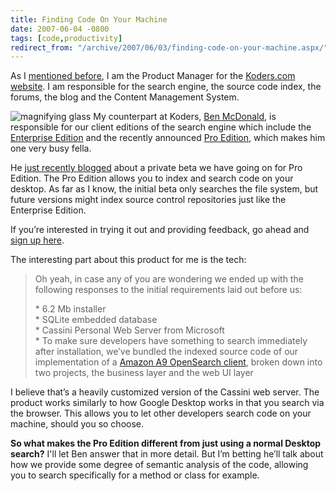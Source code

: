 ```yaml
---
title: Finding Code On Your Machine
date: 2007-06-04 -0800
tags: [code,productivity]
redirect_from: "/archive/2007/06/03/finding-code-on-your-machine.aspx/"
---
```


As I [mentioned
before](https://haacked.com/archive/2007/05/11/my-last-day-before-starting-a-new-career.aspx "Starting a new career"),
I am the Product Manager for the [Koders.com
website](http://www.koders.com/ "Koders Code Search Engine"). I am
responsible for the search engine, the source code index, the forums,
the blog and the Content Management System.

![magnifying
glass](https://haacked.com/images/haacked_com/WindowsLiveWriter/SearchingForCodeOnYourMachine_EC44/magnifying-glass_1.jpg)
My counterpart at Koders, [Ben
McDonald](http://beebe4.blogspot.com/ "Ben McDonald’s blog"), is
responsible for our client editions of the search engine which include
the [Enterprise
Edition](http://www.koders.com/corp/products/enterprise-code-search/ "Search Code on the Enterprise")
and the recently announced [Pro
Edition](http://www.koders.com/corp/products/pro/ "Desktop Code Search"),
which makes him one very busy fella.

He [just recently
blogged](http://www.koders.com/blog/?p=78 "Teaching an old dog new tricks")
about a private beta we have going on for Pro Edition. The Pro Edition
allows you to index and search code on your desktop. As far as I know,
the initial beta only searches the file system, but future versions
might index source control repositories just like the Enterprise
Edition.

If you’re interested in trying it out and providing feedback, go ahead
and [sign up
here](http://www.koders.com/corp/products/pro/ "Pro Edition Beta Sign-up").

The interesting part about this product for me is the tech:

> Oh yeah, in case any of you are wondering we ended up with the
> following responses to the initial requirements laid out before us:
>
> \* 6.2 Mb installer\
> \* SQLite embedded database\
> \* Cassini Personal Web Server from Microsoft\
> \* To make sure developers have something to search immediately after
> installation, we’ve bundled the indexed source code of our
> implementation of a [Amazon A9 OpenSearch
> client](http://opensearch.a9.com/-/company/opensearch.jsp "A9 OpenSearch Client"),
> broken down into two projects, the business layer and the web UI layer
>
I believe that’s a heavily customized version of the Cassini web server.
The product works similarly to how Google Desktop works in that you
search via the browser. This allows you to let other developers search
code on your machine, should you so choose.

**So what makes the Pro Edition different from just using a normal
Desktop search?** I'll let Ben answer that in more detail. But I’m
betting he’ll talk about how we provide some degree of semantic analysis
of the code, allowing you to search specifically for a method or class
for example.

